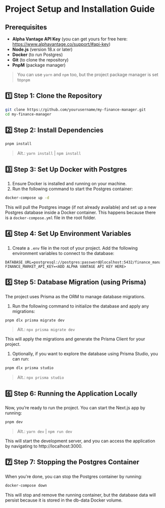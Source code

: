 # Project Setup and Installation Guide

## Prerequisites
- **Alpha Vantage API Key** (you can get yours for free here: https://www.alphavantage.co/support/#api-key)
- **Node.js** (version 18.x or later)
- **Docker** (to run Postgres)
- **Git** (to clone the repository)
- **PnpM** (package manager)
> You can use `yarn` and `npm` too, but the project package manager is set to`pnpm`

## 1️⃣ Step 1: Clone the Repository

```bash
git clone https://github.com/yourusername/my-finance-manager.git
cd my-finance-manager
```

## 2️⃣ Step 2: Install Dependencies
```bash
pnpm install
```
> Alt.: `yarn install` | `npm install`

## 3️⃣ Step 3: Set Up Docker with Postgres

1. Ensure Docker is installed and running on your machine.
2. Run the following command to start the Postgres container:

```bash
docker-compose up -d
```

This will pull the Postgres image (if not already available) and set up a new Postgres database inside a Docker container.
This happens because there is a  `docker-compose.yml` file in the root folder.

## 4️⃣ Step 4: Set Up Environment Variables

1. Create a `.env` file in the root of your project. Add the following environment variables to connect to the database:
```env
DATABASE_URL=postgresql://postgres:password@localhost:5432/finance_manager
FINANCE_MARKET_API_KEY=<ADD ALPHA VANTAGE API KEY HERE>
```

## 5️⃣ Step 5: Database Migration (using Prisma)

The project uses Prisma as the ORM to manage database migrations.
1. Run the following command to initialize the database and apply any migrations:

```bash
pnpm dlx prisma migrate dev
```
> Alt.: `npx prisma migrate dev`

This will apply the migrations and generate the Prisma Client for your project.
1. Optionally, if you want to explore the database using Prisma Studio, you can run:

```bash
pnpm dlx prisma studio
```
> Alt.: `npx prisma studio`

## 6️⃣ Step 6: Running the Application Locally

Now, you’re ready to run the project. You can start the Next.js app by running:

```bash
pnpm dev
```
> Alt.: `yarn dev` | `npm run dev`

This will start the development server, and you can access the application by navigating to http://localhost:3000.

## 7️⃣ Step 7: Stopping the Postgres Container

When you're done, you can stop the Postgres container by running:

```bash
docker-compose down
```

This will stop and remove the running container, but the database data will persist because it is stored in the db-data Docker volume.
